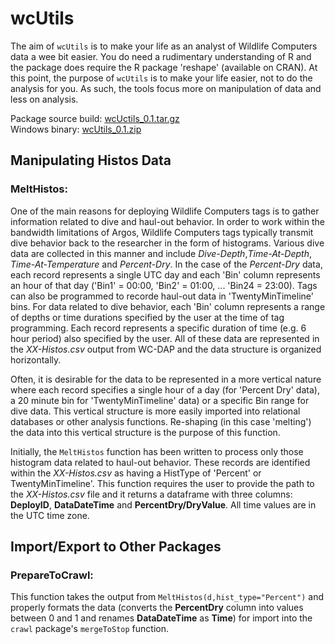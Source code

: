 # wcUtils

The aim of `wcUtils` is to make your life as an analyst of Wildlife Computers data a wee bit easier. You do need a rudimentary understanding of R and the package does require the R package 'reshape' (available on CRAN). At this point, the purpose of `wcUtils` is to make your life easier, not to do the analysis for you. As such, the tools focus more on manipulation of data and less on analysis. 

Package source build: [wcUctils_0.1.tar.gz](https://github.com/downloads/NMML/wcUtils/wcUtils_0.1.tar.gz)  
Windows binary:
[wcUtils_0.1.zip](https://github.com/downloads/NMML/wcUtils/wcUtils_0.1.zip)

## Manipulating Histos Data

### MeltHistos:

One of the main reasons for deploying Wildlife Computers tags is to gather information related to dive and haul-out behavior. In order to work within the bandwidth limitations of Argos, Wildlife Computers tags typically transmit dive behavior back to the researcher in the form of histograms. Various dive data are collected in this manner and include *Dive-Depth*,*Time-At-Depth*, *Time-At-Temperature* and *Percent-Dry*. In the case of the *Percent-Dry* data, each record represents a single UTC day and each 'Bin' column represents an hour of that day ('Bin1' = 00:00, 'Bin2' = 01:00, ... 'Bin24 = 23:00). Tags can also be programmed to recorde haul-out data in 'TwentyMinTimeline' bins. For data related to dive behavior, each 'Bin' column represents a range of depths or time durations specified by the user at the time of tag programming. Each record represents a specific duration of time (e.g. 6 hour period) also specified by the user. All of these data are represented in the *XX-Histos.csv* output from WC-DAP and the data structure is organized horizontally.

Often, it is desirable for the data to be represented in a more vertical nature where each record specifies a single hour of a day (for 'Percent Dry' data), a 20 minute bin for 'TwentyMinTimeline' data) or a specific Bin range for dive data. This vertical structure is more easily imported into relational databases or other analysis functions. Re-shaping (in this case 'melting') the data into this vertical structure is the purpose of this function.

Initially, the `MeltHistos` function has been written to process only those histogram data related to haul-out behavior. These records are identified within the *XX-Histos.csv* as having a HistType of 'Percent' or TwentyMinTimeline'. This function requires the user to provide the path to the *XX-Histos.csv* file and it returns a dataframe with three columns: **DeployID**, **DataDateTime** and **PercentDry/DryValue**. All time values are in the UTC time zone.

## Import/Export to Other Packages

### PrepareToCrawl:

This function takes the output from `MeltHistos(d,hist_type="Percent")` and properly formats the data (converts the **PercentDry** column into values between 0 and 1 and renames **DataDateTime** as **Time**) for import into the `crawl` package's `mergeToStop` function. 